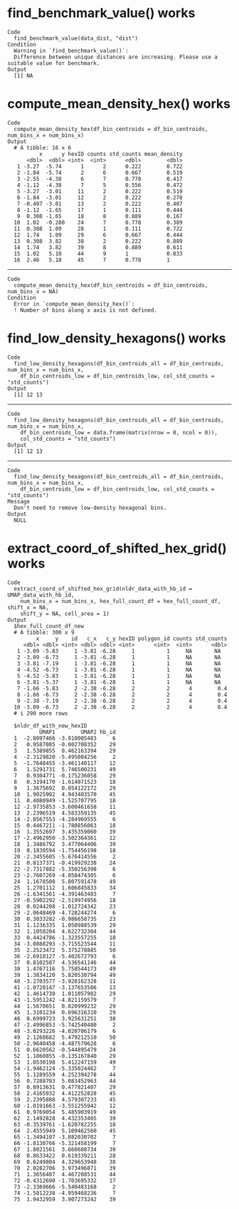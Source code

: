 # find_benchmark_value() works

    Code
      find_benchmark_value(data_dist, "dist")
    Condition
      Warning in `find_benchmark_value()`:
      Difference between unique distances are increasing. Please use a suitable value for benchmark.
    Output
      [1] NA

# compute_mean_density_hex() works

    Code
      compute_mean_density_hex(df_bin_centroids = df_bin_centroids, num_bins_x = num_bins_x)
    Output
      # A tibble: 16 x 6
              x      y hexID counts std_counts mean_density
          <dbl>  <dbl> <int>  <int>      <dbl>        <dbl>
       1 -3.27  -5.74      1      2      0.222        0.722
       2 -1.84  -5.74      2      6      0.667        0.519
       3 -2.55  -4.38      6      7      0.778        0.417
       4 -1.12  -4.38      7      5      0.556        0.472
       5 -3.27  -3.01     11      2      0.222        0.519
       6 -1.84  -3.01     12      2      0.222        0.278
       7 -0.407 -3.01     13      2      0.222        0.407
       8 -1.12  -1.65     17      1      0.111        0.444
       9  0.308 -1.65     18      8      0.889        0.167
      10  1.02  -0.280    24      7      0.778        0.389
      11  0.308  1.09     28      1      0.111        0.722
      12  1.74   1.09     29      6      0.667        0.444
      13  0.308  3.82     38      2      0.222        0.889
      14  1.74   3.82     39      8      0.889        0.611
      15  1.02   5.18     44      9      1            0.833
      16  2.46   5.18     45      7      0.778        1    

---

    Code
      compute_mean_density_hex(df_bin_centroids = df_bin_centroids, num_bins_x = NA)
    Condition
      Error in `compute_mean_density_hex()`:
      ! Number of bins along x axis is not defined.

# find_low_density_hexagons() works

    Code
      find_low_density_hexagons(df_bin_centroids_all = df_bin_centroids, num_bins_x = num_bins_x,
        df_bin_centroids_low = df_bin_centroids_low, col_std_counts = "std_counts")
    Output
      [1] 12 13

---

    Code
      find_low_density_hexagons(df_bin_centroids_all = df_bin_centroids, num_bins_x = num_bins_x,
        df_bin_centroids_low = data.frame(matrix(nrow = 0, ncol = 0)),
        col_std_counts = "std_counts")
    Output
      [1] 12 13

---

    Code
      find_low_density_hexagons(df_bin_centroids_all = df_bin_centroids, num_bins_x = num_bins_x,
        df_bin_centroids_low = df_bin_centroids_low, col_std_counts = "std_counts")
    Message
      Don't need to remove low-density hexagonal bins.
    Output
      NULL

# extract_coord_of_shifted_hex_grid() works

    Code
      extract_coord_of_shifted_hex_grid(nldr_data_with_hb_id = UMAP_data_with_hb_id,
        num_bins_x = num_bins_x, hex_full_count_df = hex_full_count_df, shift_x = NA,
        shift_y = NA, cell_area = 1)
    Output
      $hex_full_count_df_new
      # A tibble: 300 x 9
             x     y    id   c_x   c_y hexID polygon_id counts std_counts
         <dbl> <dbl> <int> <dbl> <dbl> <int>      <int>  <int>      <dbl>
       1 -3.09 -5.83     1 -3.81 -6.28     1          1     NA       NA  
       2 -3.09 -6.73     1 -3.81 -6.28     1          1     NA       NA  
       3 -3.81 -7.19     1 -3.81 -6.28     1          1     NA       NA  
       4 -4.52 -6.73     1 -3.81 -6.28     1          1     NA       NA  
       5 -4.52 -5.83     1 -3.81 -6.28     1          1     NA       NA  
       6 -3.81 -5.37     1 -3.81 -6.28     1          1     NA       NA  
       7 -1.66 -5.83     2 -2.38 -6.28     2          2      4        0.4
       8 -1.66 -6.73     2 -2.38 -6.28     2          2      4        0.4
       9 -2.38 -7.19     2 -2.38 -6.28     2          2      4        0.4
      10 -3.09 -6.73     2 -2.38 -6.28     2          2      4        0.4
      # i 290 more rows
      
      $nldr_df_with_new_hexID
              UMAP1        UMAP2 hb_id
      1  -2.8097466 -3.910005483     6
      2   0.9587085 -0.002708352    29
      3   1.5389855  0.462163394    29
      4  -2.3129820 -5.495084256     2
      5  -1.7648455 -3.461140117    12
      6   1.5291731  5.746500231    49
      7   0.9304771 -0.175236058    29
      8   0.3194170 -1.614071523    18
      9   1.3675692  0.054122172    29
      10  1.9025902  4.943403570    45
      11  0.4080949 -1.525707795    18
      12 -2.9735853 -3.600461658    11
      13  2.2396519  4.583359135    45
      14 -2.8567553 -4.284969555     6
      15  0.4467211 -1.780856063    18
      16  1.3552697  3.435359060    39
      17 -2.4962950 -3.502364361    12
      18  1.3486792  3.477064406    39
      19  0.1830594 -1.754456198    18
      20 -2.3455605 -5.676414556     2
      21  0.8137371 -0.419929238    24
      22 -2.7317882 -5.350256398     6
      23 -2.7607269 -4.058474305     6
      24  1.1678508  5.807591478    49
      25  1.2701112  1.606845833    34
      26 -1.6341561 -4.391463483     7
      27 -0.5902292 -2.519974956    18
      28  0.0244208 -1.012724342    23
      29 -2.0648469 -4.728244274     6
      30  0.3033282 -0.986658735    23
      31  1.1236335  1.058988539    29
      32  1.1058204  4.622732304    44
      33  0.4424786 -1.323557255    18
      34 -3.0888293 -3.715523544    11
      35  2.2523472  5.375278885    50
      36 -2.6910127 -5.402672793     6
      37  0.8102587  4.536541146    44
      38  1.4767116  5.758544173    49
      39  1.3834120  5.820530794    49
      40 -3.2703577 -3.928162328    11
      41 -1.0720147 -3.137653586    13
      42  1.4614730  1.011057982    29
      43 -1.5951242 -4.821159579     7
      44  1.5670651  0.820999232    29
      45  1.3101234  0.696316310    29
      46  0.6999723  3.925631251    38
      47 -2.4996853 -5.742540480     2
      48 -3.0293226 -4.020706179     6
      49  2.1260682  5.479212510    50
      50 -2.9640458 -4.487579628     6
      51  0.6620562 -0.544895479    24
      52  1.1860855 -0.135167840    29
      53  1.0530198  5.412247159    49
      54 -1.9462124 -5.335024462     7
      55  1.1289559  4.252394278    44
      56  0.7288703  5.083452963    44
      57  0.8913631  0.477821407    29
      58  2.4165932  4.412252828    45
      59  2.2395888  4.579307233    45
      60 -1.0191663 -3.551255942    12
      61  0.9769054  5.485903919    49
      62  2.1492828  4.432353405    39
      63 -0.3539761 -1.620782255    18
      64  2.4555949  5.109462560    45
      65 -1.3494107 -3.882030702     7
      66 -1.8130766 -5.321458199     7
      67  1.8021561  3.660608734    39
      68  0.8633422  0.619339211    28
      69  0.6249804  4.329653948    38
      70  2.0282706  3.973496871    39
      71  1.3656407  4.467208531    44
      72 -0.4312690 -1.703695332    17
      73 -2.3369666 -5.540483168     2
      74 -1.5812238 -4.959468236     7
      75  1.9432959  3.907273242    39
      

